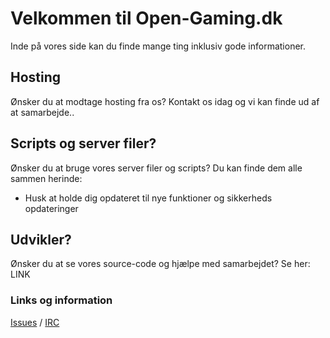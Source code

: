 # Velkommen til Open-Gaming.dk
Inde på vores side kan du finde mange ting inklusiv gode informationer.

## Hosting 
Ønsker du at modtage hosting fra os? 
Kontakt os idag og vi kan finde ud af at samarbejde..

## Scripts og server filer?
Ønsker du at bruge vores server filer og scripts?
Du kan finde dem alle sammen herinde: 
- Husk at holde dig opdateret til nye funktioner og sikkerheds opdateringer

## Udvikler?
Ønsker du at se vores source-code og hjælpe med samarbejdet? 
Se her: LINK

### Links og information
[Issues](https://github.com/JannickHald/open-gaming/issues) / [IRC](https://opengaming.dk/pages/irc.html)
